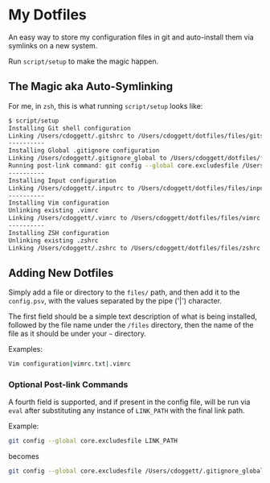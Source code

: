 # My Dotfiles

An easy way to store my configuration files in git and auto-install them via
symlinks on a new system.

Run `script/setup` to make the magic happen.

## The Magic aka Auto-Symlinking

For me, in `zsh`, this is what running `script/setup` looks like:

```sh
$ script/setup
Installing Git shell configuration
Linking /Users/cdoggett/.gitshrc to /Users/cdoggett/dotfiles/files/gitshrc.txt
----------
Installing Global .gitignore configuration
Linking /Users/cdoggett/.gitignore_global to /Users/cdoggett/dotfiles/files/gitignore.txt
Running post-link command: git config --global core.excludesfile /Users/cdoggett/.gitignore_global
----------
Installing Input configuration
Linking /Users/cdoggett/.inputrc to /Users/cdoggett/dotfiles/files/inputrc.txt
----------
Installing Vim configuration
Unlinking existing .vimrc
Linking /Users/cdoggett/.vimrc to /Users/cdoggett/dotfiles/files/vimrc.txt
----------
Installing ZSH configuration
Unlinking existing .zshrc
Linking /Users/cdoggett/.zshrc to /Users/cdoggett/dotfiles/files/zshrc.txt
```

## Adding New Dotfiles

Simply add a file or directory to the `files/` path, and then add it to the
`config.psv`, with the values separated by the pipe ('|') character.

The first field should be a simple text description of what is being installed,
followed by the file name under the `/files` directory, then the name of the
file as it should be under your `~` directory.

Examples:

```sh
Vim configuration|vimrc.txt|.vimrc
```

### Optional Post-link Commands

A fourth field is supported, and if present in the config file, will be run via
`eval` after substituting any instance of `LINK_PATH` with the final link path.

Example:

```sh
git config --global core.excludesfile LINK_PATH
```

becomes

```sh
git config --global core.excludesfile /Users/cdoggett/.gitignore_global
```

